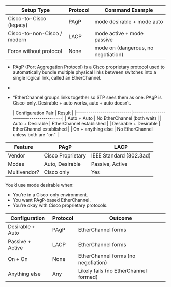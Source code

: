 | Setup Type                   | Protocol | Command Example                   |
|-----------------------------|----------|-----------------------------------|
| Cisco-to-Cisco (legacy)     | PAgP     | mode desirable + mode auto        |
| Cisco-to-non-Cisco / modern | LACP     | mode active + mode passive        |
| Force without protocol      | None     | mode on (dangerous, no negotiation) |

- PAgP (Port Aggregation Protocol) is a Cisco proprietary protocol used to automatically bundle multiple physical links between switches into a single logical link, called an EtherChannel.
- 
- “EtherChannel groups links together so STP sees them as one. PAgP is Cisco-only. Desirable + auto works, auto + auto doesn’t.


  | Configuration Pair         | Result                                 |
|---------------------------|----------------------------------------|
| Auto + Auto               | No EtherChannel (both wait)            |
| Auto + Desirable          | EtherChannel established               |
| Desirable + Desirable     | EtherChannel established               |
| On + anything else        | No EtherChannel unless both are "on"   |


| Feature       | PAgP              | LACP                  |
|---------------|-------------------|------------------------|
| Vendor        | Cisco Proprietary | IEEE Standard (802.3ad)|
| Modes         | Auto, Desirable   | Passive, Active        |
| Multivendor?  | Cisco only        | Yes                    |

You’d use mode desirable when:
- You’re in a Cisco-only environment.
- You want PAgP-based EtherChannel.
- You’re okay with Cisco proprietary protocols.


| Configuration            | Protocol | Outcome                               |
|--------------------------|----------|----------------------------------------|
| Desirable + Auto         | PAgP     | EtherChannel forms                     |
| Passive + Active         | LACP     | EtherChannel forms                     |
| On + On                  | None     | EtherChannel forms (no negotiation)    |
| Anything else            | Any      | Likely fails (no EtherChannel formed)  |
